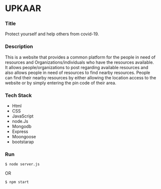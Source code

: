 # UPKAAR

### Title

Protect yourself and help others from covid-19.

### Description

This is a website that provides a common platform for the people in need of resources and Organizations/individuals who have the resources available. It allows people/organizations to post regarding available resources and also allows people in need of resources to find nearby resources. People can find their nearby resources by either allowing the location access to the website or by simply entering the pin code of their area.

### Tech Stack

- Html
- CSS
- JavaScript
- node.Js
- Mongodb
- Express
- Moongoose
- bootstarap

### Run

```
$ node server.js
```

OR

```
$ npm start
```

